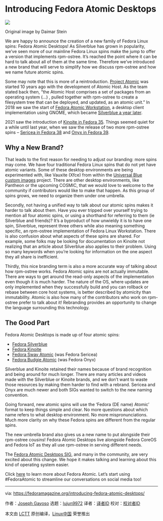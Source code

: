 [#]: subject: "Introducing Fedora Atomic Desktops"
[#]: via: "https://fedoramagazine.org/introducing-fedora-atomic-desktops/"
[#]: author: "Joseph Gayoso https://fedoramagazine.org/author/joseph/"
[#]: collector: "lujun9972/lctt-scripts-1705972010"
[#]: translator: " "
[#]: reviewer: " "
[#]: publisher: " "
[#]: url: " "

Introducing Fedora Atomic Desktops
======

![][1]

Original image by Daimar Stein

We are happy to announce the creation of a new family of Fedora Linux spins: Fedora Atomic Desktops! As Silverblue has grown in popularity, we’ve seen more of our mainline Fedora Linux spins make the jump to offer a version that implements rpm-ostree. It’s reached the point where it can be hard to talk about all of them at the same time. Therefore we’ve introduced a new brand that will serve to simplify how we discuss rpm-ostree and how we name future atomic spins.

Some may note that this is more of a reintroduction. [Project Atomic][2] was started 10 years ago with the development of Atomic Host. As the team stated back then, “the Atomic Host comprises a set of packages from an operating system (…) , pulled together with rpm-ostree to create a filesystem tree that can be deployed, and updated, as an atomic unit.” In 2018 we saw the start of [Fedora Atomic Workstation][3], a desktop client implementation using GNOME, which became [Silverblue a year later][4].

2021 saw the introduction of [Kinoite in Fedora 35][5]. Things seemed quiet for a while until last year, when we saw the release of two more rpm-ostree spins – [Sericea in Fedora 38][6] and [Onyx in Fedora 39][7].

## [][8] Why a New Brand?

That leads to the first reason for needing to adjust our branding: more spins may come. We have four traditional Fedora Linux spins that do not yet have atomic variants. Some of these desktop environments are being experimented with, like Vauxite (Xfce) from within the [Universal Blue custom images][9] project. There are other desktop environments, like Pantheon or the upcoming COSMIC, that we would love to welcome to the community if contributors would like to make that happen. As this group of spins grows, we need to organize them under one umbrella.

Secondly, not having a unified way to talk about our atomic spins makes it harder to talk about them. Have you ever tripped over yourself trying to mention all four atomic spins, or using a shorthand for referring to them (ie Silverblue and friends)? It’s a byproduct of how unwieldy it is to have one spin, Silverblue, represent three others while also meaning something specific, an rpm-ostree implementation of Fedora Linux Workstation. There is also confusion about what aspects of these spins are shared. For example, some folks may be looking for documentation on Kinoite not realizing that an article about Silverblue also applies to their problem. Using so many keywords when you’re looking for information on the one aspect they all share is inefficient.

Thirdly, this nice branding term is also a more accurate way of talking about how rpm-ostree works. Fedora Atomic spins are not actually immutable. There are ways to get around the read-only aspects of the implementation even though it is much harder. The nature of the OS, where updates are only implemented when they successfully build and you can rollback or rebase between core host systems, is better described by atomicity than immutability. Atomic is also how many of the contributors who work on rpm-ostree prefer to talk about it! Rebranding provides an opportunity to change the language surrounding this technology.

## [][10] The Good Part

Fedora Atomic Desktops is made up of four atomic spins:

  * [Fedora Silverblue][11]
  * [Fedora Kinoite][12]
  * [Fedora Sway Atomic][13] (was Fedora Sericea)
  * [Fedora Budgie Atomic][14] (was Fedora Onyx)



Silverblue and Kinoite retained their names because of brand recognition and being around for much longer. There are many articles and videos made with the Silverblue or Kinoite brands, and we don’t want to waste those resources by making them harder to find with a rebrand. Sericea and Onyx are much newer and both SIGs wanted to switch to the new naming convention.

Going forward, new atomic spins will use the ‘Fedora (DE name) Atomic’ format to keep things simple and clear. No more questions about which name refers to what desktop environment. No more mispronunciations. Much more clarity on why these Fedora spins are different from the regular spins.

The new umbrella brand also gives us a new name to put alongside their rpm-ostree cousins! Fedora Atomic Desktops live alongside Fedora CoreOS and Fedora IoT as they all use rpm-ostree in serving different needs.

The [Fedora Atomic Desktops SIG][15], and many in the community, are very excited about this change. We hope it makes talking and learning about this kind of operating system easier.

Click [here][16] to learn more about Fedora Atomic. Let’s start using #FedoraAtomic to streamline our conversations on social media too!

--------------------------------------------------------------------------------

via: https://fedoramagazine.org/introducing-fedora-atomic-desktops/

作者：[Joseph Gayoso][a]
选题：[lujun9972][b]
译者：[译者ID](https://github.com/译者ID)
校对：[校对者ID](https://github.com/校对者ID)

本文由 [LCTT](https://github.com/LCTT/TranslateProject) 原创编译，[Linux中国](https://linux.cn/) 荣誉推出

[a]: https://fedoramagazine.org/author/joseph/
[b]: https://github.com/lujun9972
[1]: https://fedoramagazine.org/wp-content/uploads/2024/02/Fedora-Atomic-Desktops-816x345.jpg
[2]: https://projectatomic.io/blog/2014/04/announcing-project-atomic/
[3]: https://projectatomic.io/blog/2018/02/fedora-atomic-workstation/
[4]: https://fedoramagazine.org/what-is-silverblue/
[5]: https://fedoramagazine.org/announcing-fedora-35/
[6]: https://fedoramagazine.org/announcing-fedora-38/
[7]: https://fedoramagazine.org/announcing-fedora-linux-39/
[8]: https://discussion.fedoraproject.org/t/article-proposal-announcing-the-fedora-atomic-rebrand/104502#why-a-new-brand-2
[9]: https://universal-blue.org/
[10]: https://discussion.fedoraproject.org/t/article-proposal-announcing-the-fedora-atomic-rebrand/104502#the-good-part-3
[11]: https://fedoraproject.org/atomic-desktops/silverblue/
[12]: https://fedoraproject.org/atomic-desktops/kinoite/
[13]: https://fedoraproject.org/atomic-desktops/sway/
[14]: https://fedoraproject.org/atomic-desktops/budgie/
[15]: https://fedoraproject.org/wiki/SIGs/AtomicDesktops
[16]: https://fedoraproject.org/atomic-desktops/
